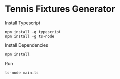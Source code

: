 # Tennis Fixtures Generator

Install Typescript
```
npm install -g typescript
npm install -g ts-node
```

Install Dependencies
```
npm install
```

Run
```
ts-node main.ts
```
